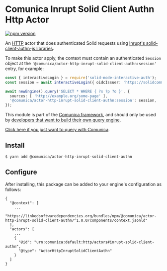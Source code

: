 # Comunica Inrupt Solid Client Authn Http Actor

[![npm version](https://badge.fury.io/js/%40comunica%2Factor-http-inrupt-solid-client-authn.svg)](https://www.npmjs.com/package/@comunica/actor-http-inrupt-solid-client-authn)

An [HTTP](https://github.com/comunica/comunica/tree/master/packages/bus-http) actor that
does authenticated Solid requests using [Inrupt's solid-client-authn-js libraries](https://github.com/inrupt/solid-client-authn-js).

To make this actor apply, the context must contain an authenticated `Session` object at the `'@comunica/actor-http-inrupt-solid-client-authn:session'` entry, for example:
```typescript
const { interactiveLogin } = require('solid-node-interactive-auth');
const session = await interactiveLogin({ oidcIssuer: 'https://solidcommunity.net/' });

await newEngine().query('SELECT * WHERE { ?s ?p ?o }', {
  sources: [ 'http://example.org/some-page' ],
  '@comunica/actor-http-inrupt-solid-client-authn:session': session,
});
```

This module is part of the [Comunica framework](https://github.com/comunica/comunica),
and should only be used by [developers that want to build their own query engine](https://comunica.dev/docs/modify/).

[Click here if you just want to query with Comunica](https://comunica.dev/docs/query/).

## Install

```bash
$ yarn add @comunica/actor-http-inrupt-solid-client-authn
```

## Configure

After installing, this package can be added to your engine's configuration as follows:
```text
{
  "@context": [
    ...
    "https://linkedsoftwaredependencies.org/bundles/npm/@comunica/actor-http-inrupt-solid-client-authn/^1.0.0/components/context.jsonld"  
  ],
  "actors": [
    ...
    {
      "@id": "urn:comunica:default:http/actors#inrupt-solid-client-authn",
      "@type": "ActorHttpInruptSolidClientAuthn"
    }
  ]
}
```
